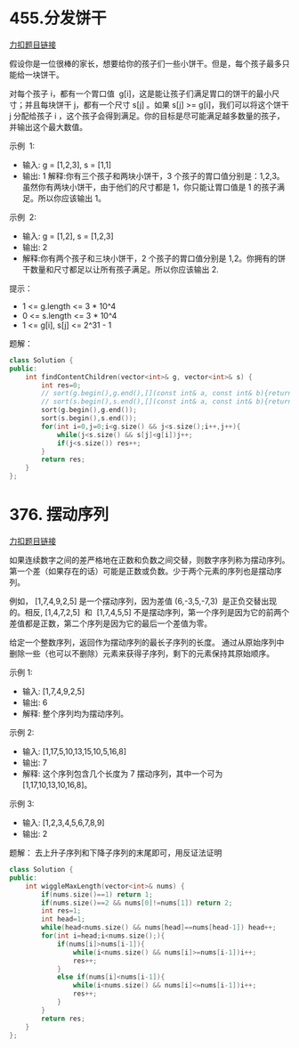 # 455.分发饼干

[力扣题目链接](https://leetcode.cn/problems/assign-cookies/)

假设你是一位很棒的家长，想要给你的孩子们一些小饼干。但是，每个孩子最多只能给一块饼干。

对每个孩子 i，都有一个胃口值  g[i]，这是能让孩子们满足胃口的饼干的最小尺寸；并且每块饼干 j，都有一个尺寸 s[j] 。如果 s[j] >= g[i]，我们可以将这个饼干 j 分配给孩子 i ，这个孩子会得到满足。你的目标是尽可能满足越多数量的孩子，并输出这个最大数值。

示例  1:

- 输入: g = [1,2,3], s = [1,1]
- 输出: 1
  解释:你有三个孩子和两块小饼干，3 个孩子的胃口值分别是：1,2,3。虽然你有两块小饼干，由于他们的尺寸都是 1，你只能让胃口值是 1 的孩子满足。所以你应该输出 1。

示例  2:

- 输入: g = [1,2], s = [1,2,3]
- 输出: 2
- 解释:你有两个孩子和三块小饼干，2 个孩子的胃口值分别是 1,2。你拥有的饼干数量和尺寸都足以让所有孩子满足。所以你应该输出 2.

提示：

- 1 <= g.length <= 3 \* 10^4
- 0 <= s.length <= 3 \* 10^4
- 1 <= g[i], s[j] <= 2^31 - 1

题解：
```cpp
class Solution {
public:
    int findContentChildren(vector<int>& g, vector<int>& s) {
        int res=0;
        // sort(g.begin(),g.end(),[](const int& a, const int& b){return a<b;});
        // sort(s.begin(),s.end(),[](const int& a, const int& b){return a<b;});
        sort(g.begin(),g.end());
        sort(s.begin(),s.end());
        for(int i=0,j=0;i<g.size() && j<s.size();i++,j++){
            while(j<s.size() && s[j]<g[i])j++;
            if(j<s.size()) res++;
        }
        return res;
    }
};
```

# 376. 摆动序列

[力扣题目链接](https://leetcode.cn/problems/wiggle-subsequence/)

如果连续数字之间的差严格地在正数和负数之间交替，则数字序列称为摆动序列。第一个差（如果存在的话）可能是正数或负数。少于两个元素的序列也是摆动序列。

例如， [1,7,4,9,2,5] 是一个摆动序列，因为差值 (6,-3,5,-7,3)  是正负交替出现的。相反, [1,4,7,2,5]  和  [1,7,4,5,5] 不是摆动序列，第一个序列是因为它的前两个差值都是正数，第二个序列是因为它的最后一个差值为零。

给定一个整数序列，返回作为摆动序列的最长子序列的长度。 通过从原始序列中删除一些（也可以不删除）元素来获得子序列，剩下的元素保持其原始顺序。

示例 1:

- 输入: [1,7,4,9,2,5]
- 输出: 6
- 解释: 整个序列均为摆动序列。

示例 2:

- 输入: [1,17,5,10,13,15,10,5,16,8]
- 输出: 7
- 解释: 这个序列包含几个长度为 7 摆动序列，其中一个可为[1,17,10,13,10,16,8]。

示例 3:

- 输入: [1,2,3,4,5,6,7,8,9]
- 输出: 2

题解：
去上升子序列和下降子序列的末尾即可，用反证法证明

```cpp
class Solution {
public:
    int wiggleMaxLength(vector<int>& nums) {
        if(nums.size()==1) return 1;
        if(nums.size()==2 && nums[0]!=nums[1]) return 2;
        int res=1;
        int head=1;
        while(head<nums.size() && nums[head]==nums[head-1]) head++;
        for(int i=head;i<nums.size();){
            if(nums[i]>nums[i-1]){
                while(i<nums.size() && nums[i]>=nums[i-1])i++;
                res++;
            }
            else if(nums[i]<nums[i-1]){
                while(i<nums.size() && nums[i]<=nums[i-1])i++;
                res++;
            }
        }
        return res;
    }
};
```